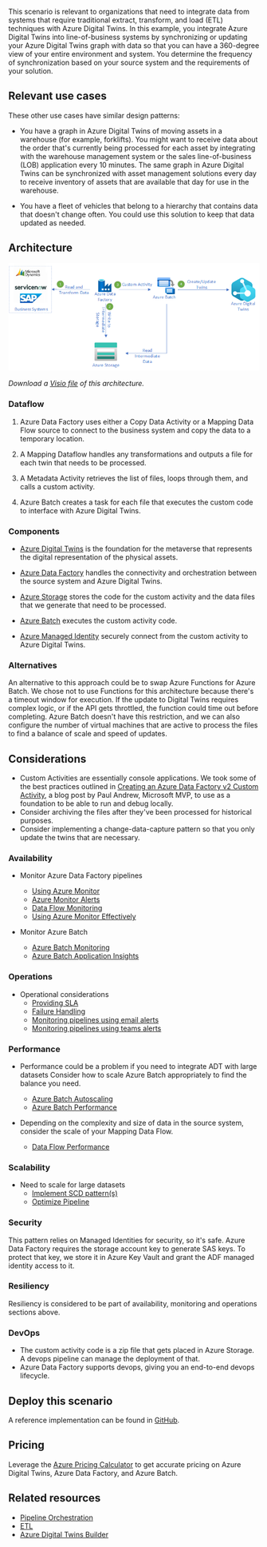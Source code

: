 This scenario is relevant to organizations that need to integrate data from systems that require traditional extract, transform, and load (ETL) techniques with Azure Digital Twins. In this example, you integrate Azure Digital Twins into line-of-business systems by synchronizing or updating your Azure Digital Twins graph with data so that you can have a 360-degree view of your entire environment and system. You determine the frequency of synchronization based on your source system and the requirements of your solution.

## Relevant use cases

These other use cases have similar design patterns:

- You have a graph in Azure Digital Twins of moving assets in a warehouse (for example, forklifts). You might want to receive data about the order that's currently being processed for each asset by integrating with the warehouse management system or the sales line-of-business (LOB) application every 10 minutes. The same graph in Azure Digital Twins can be synchronized with asset management solutions every day to receive inventory of assets that are available that day for use in the warehouse.

- You have a fleet of vehicles that belong to a hierarchy that contains data that doesn't change often.  You could use this solution to keep that data updated as needed.

## Architecture

![Azure Digital Twins batch update architecture.](media/azure-digital-twins-batch-update-diagram.png)

_Download a [Visio file](https://arch-center.azureedge.net/azure-digital-twins-batch-update-diagram.vsdx) of this architecture._

### Dataflow

1. Azure Data Factory uses either a Copy Data Activity or a Mapping Data Flow source to connect to the business system and copy the data to a temporary location.

2. A Mapping Dataflow handles any transformations and outputs a file for each twin that needs to be processed.

3. A Metadata Activity retrieves the list of files, loops through them, and calls a custom activity.

4. Azure Batch creates a task for each file that executes the custom code to interface with Azure Digital Twins.

### Components

- [Azure Digital Twins](https://azure.microsoft.com/services/digital-twins) is the foundation for the metaverse that represents the digital representation of the physical assets.

- [Azure Data Factory](https://azure.microsoft.com/services/data-factory) handles the connectivity and orchestration between the source system and Azure Digital Twins.

- [Azure Storage](https://azure.microsoft.com/services/storage) stores the code for the custom activity and the data files that we generate that need to be processed.

- [Azure Batch](https://azure.microsoft.com/services/batch) executes the custom activity code.

- [Azure Managed Identity](https://azure.microsoft.com/services/active-directory) securely connect from the custom activity to Azure Digital Twins.

### Alternatives

An alternative to this approach could be to swap Azure Functions for Azure Batch.  We chose not to use Functions for this architecture because there's a timeout window for execution.  If the update to Digital Twins requires complex logic, or if the API gets throttled, the function could time out before completing.  Azure Batch doesn't have this restriction, and we can also configure the number of virtual machines that are active to process the files to find a balance of scale and speed of updates.

## Considerations

- Custom Activities are essentially console applications.  We took some of the best practices outlined in [Creating an Azure Data Factory v2 Custom Activity](https://mrpaulandrew.com/2018/11/12/creating-an-azure-data-factory-v2-custom-activity/), a blog post by Paul Andrew, Microsoft MVP, to use as a foundation to be able to run and debug locally.
- Consider archiving the files after they've been processed for historical purposes.
- Consider implementing a change-data-capture pattern so that you only update the twins that are necessary.

### Availability

- Monitor Azure Data Factory pipelines
  - [Using Azure Monitor](https://docs.microsoft.com/en-us/azure/data-factory/monitor-using-azure-monitor)
  - [Azure Monitor Alerts](https://docs.microsoft.com/en-us/azure/data-factory/monitor-metrics-alerts)
  - [Data Flow Monitoring](https://docs.microsoft.com/en-us/azure/data-factory/concepts-data-flow-monitoring)
  - [Using Azure Monitor Effectively](https://azurelib.com/how-to-monitor-azure-data-factory-effectively)

- Monitor Azure Batch
  - [Azure Batch Monitoring](https://docs.microsoft.com/en-us/azure/batch/monitoring-overview)
  - [Azure Batch Application Insights](https://docs.microsoft.com/en-us/azure/batch/monitor-application-insights)

### Operations

- Operational considerations 
  - [Providing SLA](https://docs.microsoft.com/en-us/azure/data-factory/tutorial-operationalize-pipelines)
  - [Failure Handling](https://docs.microsoft.com/en-us/azure/data-factory/tutorial-pipeline-failure-error-handling)
  - [Monitoring pipelines using email alerts](https://docs.microsoft.com/en-us/azure/data-factory/how-to-send-email)
  - [Monitoring pipelines using teams alerts](https://docs.microsoft.com/en-us/azure/data-factory/how-to-send-notifications-to-teams?tabs=data-factory)


### Performance

- Performance could be a problem if you need to integrate ADT with large datasets  Consider how to scale Azure Batch appropriately to find the balance you need.
  - [Azure Batch Autoscaling](https://docs.microsoft.com/en-us/azure/data-factory/transform-data-using-custom-activity#auto-scaling-of-azure-batch)
  - [Azure Batch Performance](https://docs.microsoft.com/en-us/azure/architecture/framework/services/compute/azure-batch/performance-efficiency)

- Depending on the complexity and size of data in the source system, consider the scale of your Mapping Data Flow.
  - [Data Flow Performance](https://docs.microsoft.com/en-us/azure/data-factory/concepts-data-flow-performance)

### Scalability

- Need to scale for large datasets
  - [Implement SCD pattern(s)](https://techcommunity.microsoft.com/t5/azure-data-factory-blog/create-generic-scd-pattern-in-adf-mapping-data-flows/ba-p/918519)
  - [Optimize Pipeline](https://docs.microsoft.com/en-us/learn/paths/data-integration-scale-azure-data-factory)

### Security

This pattern relies on Managed Identities for security, so it's safe.  Azure Data Factory requires the storage account key to generate SAS keys.  To protect that key, we store it in Azure Key Vault and grant the ADF managed identity access to it.

### Resiliency

Resiliency is considered to be part of availability, monitoring and operations sections above. 

### DevOps

- The custom activity code is a zip file that gets placed in Azure Storage.  A devops pipeline can manage the deployment of that.
- Azure Data Factory supports devops, giving you an end-to-end devops lifecycle.

## Deploy this scenario

A reference implementation can be found in [GitHub](https://github.com/Azure-Samples/azuredigitaltwins-batchupdate).

## Pricing

Leverage the [Azure Pricing Calculator](https://azure.microsoft.com/pricing/calculator/) to get accurate pricing on Azure Digital Twins, Azure Data Factory, and Azure Batch.
 
## Related resources

- [Pipeline Orchestration](https://docs.microsoft.com/en-us/azure/architecture/data-guide/technology-choices/pipeline-orchestration-data-movement)
- [ETL](https://docs.microsoft.com/en-us/azure/architecture/data-guide/relational-data/etl)
- [Azure Digital Twins Builder](https://docs.microsoft.com/en-us/azure/architecture/solution-ideas/articles/azure-digital-twins-builder)
